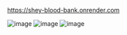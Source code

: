 https://shey-blood-bank.onrender.com



![image](https://github.com/manasviiiiii/shey-bloodbank/assets/121341623/8a3ea057-2476-4dd7-b49c-c998d26d187d)
![image](https://github.com/manasviiiiii/shey-bloodbank/assets/121341623/cad35e32-70b7-4e96-b1df-707dcee8e3e3)
![image](https://github.com/manasviiiiii/shey-bloodbank/assets/121341623/35d9dd78-be11-42e6-9499-db0972fd56bc)


